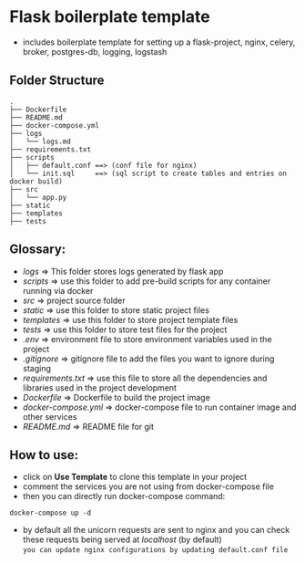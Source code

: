 # Flask boilerplate template
- includes boilerplate template for setting up a flask-project, nginx, celery, broker, postgres-db, logging, logstash

## Folder Structure
```
.
├── Dockerfile
├── README.md
├── docker-compose.yml
├── logs
│   └── logs.md
├── requirements.txt
├── scripts
│   ├── default.conf ==> (conf file for nginx)
│   └── init.sql     ==> (sql script to create tables and entries on docker build)
├── src
│   └── app.py
├── static
├── templates
├── tests
```

## Glossary:  
- *logs* => This folder stores logs generated by flask app
- *scripts* => use this folder to add pre-build scripts for any container running via docker
- *src* => project source folder
- *static* => use this folder to store static project files
- *templates* => use this folder to store project template files
- *tests* => use this folder to store test files for the project
- *.env* => environment file to store environment variables used in the project
- *.gitignore* => gitignore file to add the files you want to ignore during staging
- *requirements.txt* => use this file to store all the dependencies and libraries used in the project development
- *Dockerfile* => Dockerfile to build the project image
- *docker-compose.yml* => docker-compose file to run container image and other services
- *README.md* => README file for git

## How to use:
- click on **Use Template** to clone this template in your project
- comment the services you are not using from docker-compose file
- then you can directly run docker-compose command:  
```console
docker-compose up -d
```

- by default all the unicorn requests are sent to nginx and you can check these requests being served at *localhost* (by default)  
  `you can update nginx configurations by updating default.conf file`
